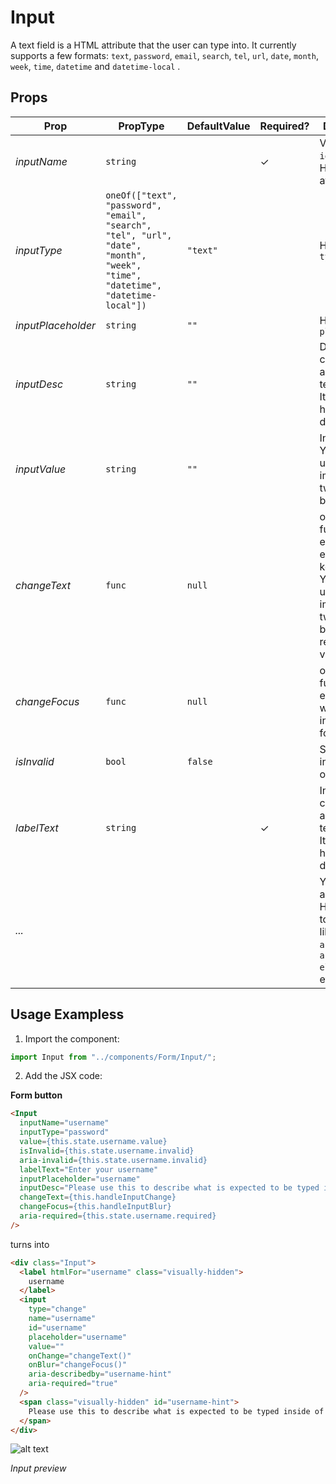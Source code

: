 # Input

A text field is a HTML attribute that the user can type into. It currently supports a few formats: `text`, `password`, `email`, `search`, `tel`, `url`, `date`, `month`, `week`, `time`, `datetime` and `datetime-local` .

## Props

| Prop               | PropType                                                                                                                      | DefaultValue | Required? | Description                                                                                                            |
| ------------------ | ----------------------------------------------------------------------------------------------------------------------------- | ------------ | --------- | ---------------------------------------------------------------------------------------------------------------------- |
| _inputName_        | `string`                                                                                                                      |              | ✓         | Value of both `id` and `name` HTML attributes                                                                          |
| _inputType_        | `oneOf(["text", "password", "email", "search", "tel", "url", "date", "month", "week", "time", "datetime", "datetime-local"])` | `"text"`     |           | HTML input `type`                                                                                                      |
| _inputPlaceholder_ | `string`                                                                                                                      | `""`         |           | HTML input `placeholder`                                                                                               |
| _inputDesc_        | `string`                                                                                                                      | `""`         |           | Detailed content for assistive technologies. It's visually hidden by default.                                          |
| _inputValue_       | `string`                                                                                                                      | `""`         |           | Input value. You should use this to implement two-way binding.                                                         |
| _changeText_       | `func`                                                                                                                        | `null`       |           | onchange function executed on each keystroke. You should use this to implement two-way binding / real-time validation. |
| _changeFocus_      | `func`                                                                                                                        | `null`       |           | onblur function executed when the input loses focus.                                                                   |
| _isInvalid_        | `bool`                                                                                                                        | `false`      |           | Sets the invalid status on the input.                                                                                  |
| _labelText_        | `string`                                                                                                                      |              | ✓         | Input label content for assistive technologies. It's visually hidden by default.                                       |
| _..._              |                                                                                                                               |              |           | You can add any other HTML props to the input like `required`, `autoFocus`, `aria-elements`, etc.                      |

## Usage Exampless

1. Import the component:

```javascript
import Input from "../components/Form/Input/";
```

2. Add the JSX code:

**Form button**

```html
<Input
  inputName="username"
  inputType="password"
  value={this.state.username.value}
  isInvalid={this.state.username.invalid}
  aria-invalid={this.state.username.invalid}
  labelText="Enter your username"
  inputPlaceholder="username"
  inputDesc="Please use this to describe what is expected to be typed inside of this input so it can be read by Screen Readers."
  changeText={this.handleInputChange}
  changeFocus={this.handleInputBlur}
  aria-required={this.state.username.required}
/>
```

turns into

```html
<div class="Input">
  <label htmlFor="username" class="visually-hidden">
    username
  </label>
  <input
    type="change"
    name="username"
    id="username"
    placeholder="username"
    value=""
    onChange="changeText()"
    onBlur="changeFocus()"
    aria-describedby="username-hint"
    aria-required="true"
  />
  <span class="visually-hidden" id="username-hint">
    Please use this to describe what is expected to be typed inside of this input so it can be read by Screen Readers.
  </span>
</div>
```

![alt text](http://lacerda.design/Shopify/Input.png "Input")

_*Input preview*_

